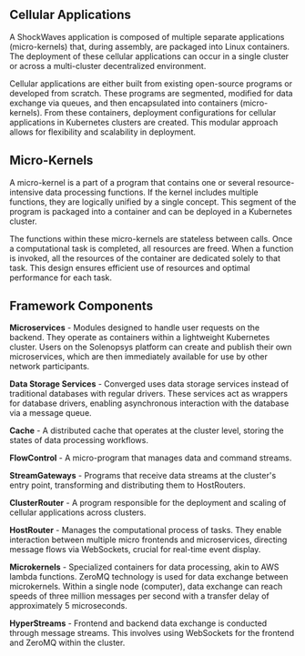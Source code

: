 ## Cellular Applications

A ShockWaves application is composed of multiple separate applications (micro-kernels) that, during assembly, are
packaged into Linux containers. The deployment of these cellular applications can occur in a single cluster or across a
multi-cluster decentralized environment.

Cellular applications are either built from existing open-source programs or developed from scratch. These programs are
segmented, modified for data exchange via queues, and then encapsulated into containers (micro-kernels). From these
containers, deployment configurations for cellular applications in Kubernetes clusters are created. This modular
approach allows for flexibility and scalability in deployment.

## Micro-Kernels

A micro-kernel is a part of a program that contains one or several resource-intensive data processing functions. If the
kernel includes multiple functions, they are logically unified by a single concept. This segment of the program is
packaged into a container and can be deployed in a Kubernetes cluster.

The functions within these micro-kernels are stateless between calls. Once a computational task is completed, all
resources are freed. When a function is invoked, all the resources of the container are dedicated solely to that task.
This design ensures efficient use of resources and optimal performance for each task.

## Framework Components

**Microservices** - Modules designed to handle user requests on the backend. They operate as containers within a
lightweight Kubernetes cluster. Users on the Solenopsys platform can create and publish their own microservices, which
are then immediately available for use by other network participants.

**Data Storage Services** - Converged uses data storage services instead of traditional databases with regular drivers.
These services act as wrappers for database drivers, enabling asynchronous interaction with the database via a message
queue.

**Cache** - A distributed cache that operates at the cluster level, storing the states of data processing workflows.

**FlowControl** - A micro-program that manages data and command streams.

**StreamGateways** - Programs that receive data streams at the cluster's entry point, transforming and distributing them
to HostRouters.

**ClusterRouter** - A program responsible for the deployment and scaling of cellular applications across clusters.

**HostRouter** - Manages the computational process of tasks. They enable interaction between multiple micro frontends
and microservices, directing message flows via WebSockets, crucial for real-time event display.

**Microkernels** - Specialized containers for data processing, akin to AWS lambda functions. ZeroMQ technology is used
for data exchange between microkernels. Within a single node (computer), data exchange can reach speeds of three million
messages per second with a transfer delay of approximately 5 microseconds.

**HyperStreams** - Frontend and backend data exchange is conducted through message streams. This involves using
WebSockets for the frontend and ZeroMQ within the cluster.


